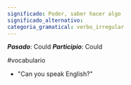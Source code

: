 ```yaml
---
significado: Poder, saber hacer algo
significado_alternativo: 
categoria_gramatical: verbo_irregular
---
```


***Pasado***: Could 
***Participio***: Could

#vocabulario

- "Can you speak English?"